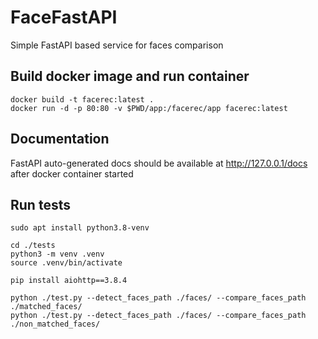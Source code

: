 # FaceFastAPI

Simple FastAPI based service for faces comparison


## Build docker image and run container

```
docker build -t facerec:latest .
docker run -d -p 80:80 -v $PWD/app:/facerec/app facerec:latest
```

## Documentation
FastAPI auto-generated docs should be available at http://127.0.0.1/docs after docker container started

## Run tests

```
sudo apt install python3.8-venv

cd ./tests
python3 -m venv .venv
source .venv/bin/activate

pip install aiohttp==3.8.4

python ./test.py --detect_faces_path ./faces/ --compare_faces_path ./matched_faces/
python ./test.py --detect_faces_path ./faces/ --compare_faces_path ./non_matched_faces/
```

